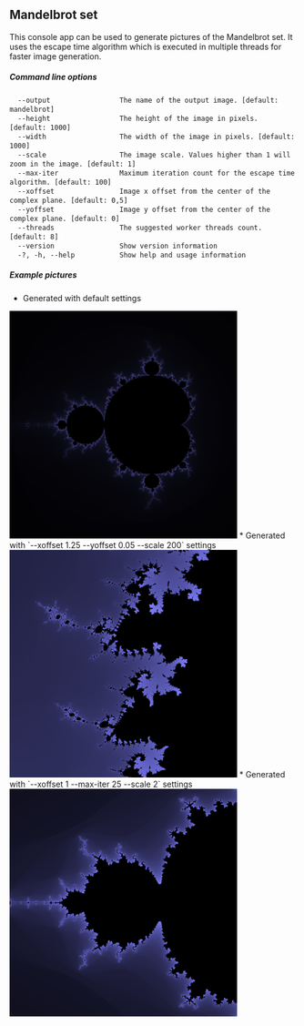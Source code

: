 ## Mandelbrot set

This console app can be used to generate pictures of the Mandelbrot set. It uses the escape time algorithm which is executed in multiple threads for faster image generation.

##### Command line options
```
  --output                 The name of the output image. [default: mandelbrot]
  --height                 The height of the image in pixels. [default: 1000]
  --width                  The width of the image in pixels. [default: 1000]
  --scale                  The image scale. Values higher than 1 will zoom in the image. [default: 1]
  --max-iter               Maximum iteration count for the escape time algorithm. [default: 100]
  --xoffset                Image x offset from the center of the complex plane. [default: 0,5]
  --yoffset                Image y offset from the center of the complex plane. [default: 0]
  --threads                The suggested worker threads count. [default: 8]
  --version                Show version information
  -?, -h, --help           Show help and usage information
  ```

##### Example pictures
* Generated with default settings
<img src="docs/example1.bmp" width="400">
* Generated with `--xoffset 1.25 --yoffset 0.05 --scale 200` settings
<img src="docs/example2.bmp" width="400">
* Generated with `--xoffset 1 --max-iter 25 --scale 2` settings
<img src="docs/example3.bmp" width="400">
